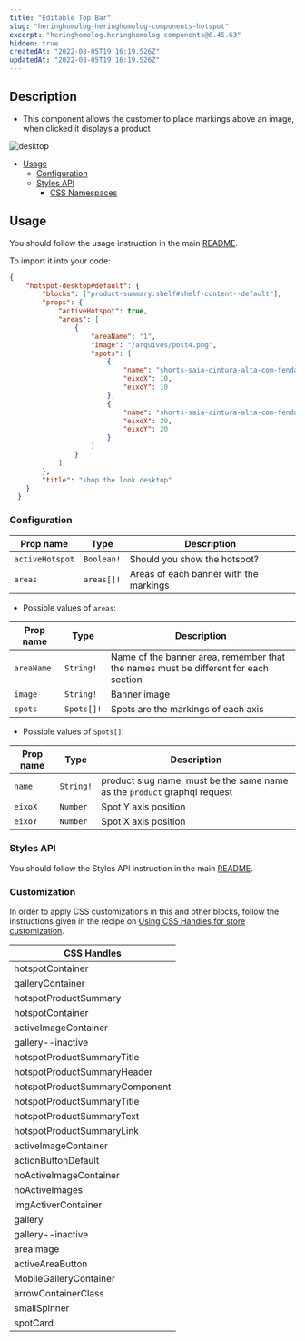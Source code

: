 ```yaml
---
title: "Editable Top Bar"
slug: "heringhomolog-heringhomolog-components-hotspot"
excerpt: "heringhomolog.heringhomolog-components@0.45.63"
hidden: true
createdAt: "2022-08-05T19:16:19.526Z"
updatedAt: "2022-08-05T19:16:19.526Z"
---
```

## Description

- This component allows the customer to place markings above an image, when clicked it displays a product

![desktop](https://res.cloudinary.com/acct/image/upload/v1600199434/acct/topbar_bkeg1g.png)

- [Usage](#usage)
  - [Configuration](#configuration)
  - [Styles API](#styles-api)
    - [CSS Namespaces](#css-namespaces)

## Usage

You should follow the usage instruction in the main [README](/README.md#usage).

To import it into your code:

```JSON
{
    "hotspot-desktop#default": {
        "blocks": ["product-summary.shelf#shelf-content--default"],
        "props": {
            "activeHotspot": true,
            "areas": [
                {
                    "areaName": "1",
                    "image": "/arquivos/post4.png",
                    "spots": [
                        {
                            "name": "shorts-saia-cintura-alta-com-fenda-frontal---laranja-copy-3-",
                            "eixoX": 10,
                            "eixoY": 10
                        },
                        {
                            "name": "shorts-saia-cintura-alta-com-fenda-frontal---laranja-copy-3-",
                            "eixoX": 20,
                            "eixoY": 20
                        }
                    ]
                }
            ]
        },
        "title": "shop the look desktop"
    }
  }
```

### Configuration

| Prop name       | Type       | Description                            |
| --------------- | ---------- | -------------------------------------- |
| `activeHotspot` | `Boolean!` | Should you show the hotspot?           |
| `areas`         | `areas[]!` | Areas of each banner with the markings |

- Possible values of `areas`:

| Prop name  | Type       | Description                                                                         |
| ---------- | ---------- | ----------------------------------------------------------------------------------- |
| `areaName` | `String!`  | Name of the banner area, remember that the names must be different for each section |
| `image`    | `String!`  | Banner image                                                                        |
| `spots`    | `Spots[]!` | Spots are the markings of each axis                                                 |

- Possible values of `Spots[]`:

| Prop name | Type      | Description                                                               |
| --------- | --------- | ------------------------------------------------------------------------- |
| `name`    | `String!` | product slug name, must be the same name as the `product` graphql request |
| `eixoX`   | `Number`  | Spot Y axis position                                                      |
| `eixoY`   | `Number`  | Spot X axis position                                                      |

### Styles API

You should follow the Styles API instruction in the main [README](/README.md#styles-api).

### Customization

In order to apply CSS customizations in this and other blocks, follow the instructions given in the recipe on [Using CSS Handles for store customization](https://vtex.io/docs/recipes/style/using-css-handles-for-store-customization).

| CSS Handles                    |
| ------------------------------ |
| hotspotContainer               |
| galleryContainer               |
| hotspotProductSummary          |
| hotspotContainer               |
| activeImageContainer           |
| gallery--inactive              |
| hotspotProductSummaryTitle     |
| hotspotProductSummaryHeader    |
| hotspotProductSummaryComponent |
| hotspotProductSummaryTitle     |
| hotspotProductSummaryText      |
| hotspotProductSummaryLink      |
| activeImageContainer           |
| actionButtonDefault            |
| noActiveImageContainer         |
| noActiveImages                 |
| imgActiverContainer            |
| gallery                        |
| gallery--inactive              |
| areaImage                      |
| activeAreaButton               |
| MobileGalleryContainer         |
| arrowContainerClass            |
| smallSpinner                   |
| spotCard                       |